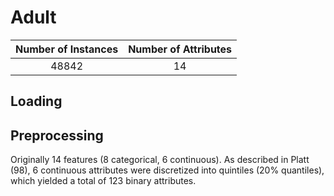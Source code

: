 # Adult

| Number of Instances | Number of Attributes |
| :---: | :---: |
| 48842 | 14 |

## Loading

## Preprocessing 

Originally 14 features (8 categorical, 6 continuous). As described in Platt (98), 6 continuous attributes were discretized into quintiles (20% quantiles), which yielded a total of 123 binary attributes.